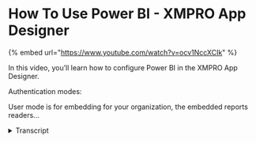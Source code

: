 # How To Use Power BI - XMPRO App Designer
{% embed url="https://www.youtube.com/watch?v=ocv1NccXCIk" %}



In this video, you’ll learn how to configure Power BI in the XMPRO App Designer. 

Authentication modes:
        
User mode is for embedding for your organization, the embedded reports readers...
<details>
<summary>Transcript</summary>In this video, you’ll learn how to configure Power BI in the XMPRO App Designer. 

Authentication modes:
        
User mode is for embedding for your organization, the embedded reports readers...
in this video we will be looking at the

power bi control

the power bi control allows you to embed

reports inside your application

if we go to the design view of our page

here

you can use it by simply

[Music]

dragging it across from the toolbox

and then configuring it under behavior

you have to provide some settings

so that you can embed the report

the first setting it asks you for is the

report id which you can find on the

power bi website

so if i go to my report in the address

bar here i can see the report id

you can copy that

and add it to the report id next is

authentication modes you have two

options either user or

application user authentication is used

when you want to embed for your

organization

your users will be required to sign in

and have a power bi account

this will also require you to have a

power bi premium license

the other option is to use application

authentication

if you choose application authentication

you can embed

your report for your customers and they

will not be required to sign in

however you're required to have a power

bi

embedded license for this

in order to set up your report to use

application authentication you have to

follow some instructions

which can be found

on the microsoft website and i will

leave the link in the description

once you follow these instructions and

create all the necessary

authentication settings you will then be

able to embed that report

inside your application

so this link explains where to find

these settings for example

application id can be found here along

with the tenant id

workspace id or the group id as being

asked over there can be found here

and lastly the secret is what you would

have created or set up

in this link here

at this point once you have done all the

setup and you have provided all the

values

you can then launch your app

and you would see the report where

you're using application

authentication will not ask you for a

sign-in

however if you're using user

authentication you will be asked for a

sign-in

clicking on sign in will take you to

microsoft website

where you have to sign in with your

power bi account

once you're done you will notice that

your report will load up

it is important to note that for the

sign in

for power bi to work your browser should

be allowing

the cookies so this is how you use the

power bi control to embed

your power bi reports inside app

designer
</details>